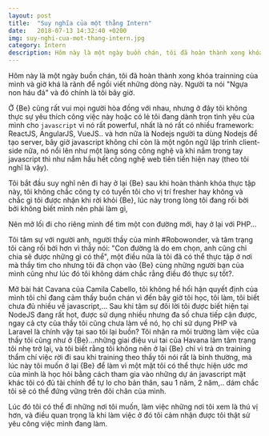 ```yaml
---
layout: post
title:  "Suy nghĩa của một thằng Intern"
date:   2018-07-13 14:32:40 +0200
img: suy-nghi-cua-mot-thang-intern.jpg
category: Intern
description: Hôm này là một ngày buồn chán, tôi đã hoàn thành xong khóa trainning của mình và giờ khá là rãnh để ngồi viết những dòng này. Người ta nói "Ngựa non háu đá" và đó chính là tôi bây giờ. 
---
```


Hôm này là một ngày buồn chán, tôi đã hoàn thành xong khóa trainning của mình và giờ khá là rãnh để ngồi viết những dòng này. Người ta nói "Ngựa non háu đá" và đó chính là tôi bây giờ. 

Ở {Be} cũng rất vui mọi người hòa đồng với nhau, nhưng ở đây tôi không thực sự yêu thích công việc này hoặc có lẻ tôi đang dành trọn tình yêu của mình cho `javascript` vì nó rất powerful, nhất là nó rất có nhiều framework: ReactJS, AngularJS, VueJS..
và hơn nữa là Nodejs người ta dùng Nodejs để tạo server, bây giờ javascript không chỉ còn là một ngôn ngữ lập trình client-side nữa, nó nổi lên như một làng sóng công nghệ và khi nắm trong tay javascript thì như nắm hầu hết công nghệ web tiên tiến hiện nay (theo tôi nghĩ là vậy).

Tôi bắt đầu suy nghĩ nên đi hay ở lại {Be} sau khi hoàn thành khóa thực tập này, tôi không chắc công ty có tuyển tôi cho vị trí fresher hay không và chắc gì tôi được nhận khi rời khỏi {Be}, lúc này trong lòng tôi đang rối bời bởi không biết mình nên phải làm gì,

Nên mở lối đi cho riêng mình để tìm một con đường mới, hay ở lại với PHP...

Tôi tâm sự với người anh, người thầy của mình #Robowonder, và tâm trạng tôi càng rối bời hơn vì thầy nói: "Con đường là do em chọn, anh cũng chỉ chia sẽ được những gì có thể", một điều nữa là tôi đã có thể thực tập ở nơi mà thầy tìm cho nhưng tôi đã chọn vào {Be} cùng những người bạn của mình cũng như lúc đó tôi không dám chắc rằng điều đó thực sự tốt?.

Mở bài hát Cavana của Camila Cabello, tôi không hề hối hận quyết định của mình tôi chỉ đang cảm thấy buồn chán vì đến bây giờ tôi học, tôi làm, tôi biết chưa đủ nhiều về javascript,... Sau khi tâm sự đôi lời tôi được biết hiện tại NodeJS đang rất hot, được sử dụng nhiều nhưng đa số chưa tiếp cận được, ngay cả cty của thầy tôi cũng chưa làm về nó, họ chỉ sử dụng PHP và Laravel là chính vậy tại sao tôi lại buồn? Tôi nhận ra môi trường làm việc của thầy tôi cũng như ở {Be}...những giai điệu vui tai của Havana làm tâm trạng tôi nhẹ trở lại, và tôi biết rằng tôi không nên ở lại {Be} chỉ vì trả ơn training thẩm chí việc rời đi sau khi training theo thầy tôi nói rất là bình thường, mà lúc này tôi muốn ở lại {Be} để làm vì một mặt tôi có thể thực hiện ước mơ của mình là học hỏi bằng cách tham gia vào những dự án javascript mặt khác tôi có đủ tài chính để tự lo cho bản thân, sau 1 năm, 2 năm,.. dám chắc tôi sẽ có thể đứng vững trên đôi chân của mình.

Lúc đó tôi có thể đi những nơi tôi muốn, làm việc những nơi tôi xem là thú vị hơn, và điều quan trọng là khi làm việc ở đó tôi cảm nhận được tôi thật sử yêu công việc mình đang làm.
